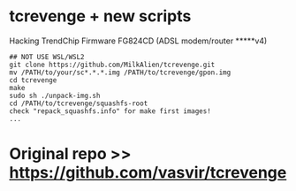 # tcrevenge + new scripts
Hacking TrendChip Firmware FG824CD (ADSL modem/router *****v4)

```
## NOT USE WSL/WSL2
git clone https://github.com/MilkAlien/tcrevenge.git
mv /PATH/to/your/sc*.*.*.img /PATH/to/tcrevenge/gpon.img
cd tcrevenge
make
sudo sh ./unpack-img.sh
cd /PATH/to/tcrevenge/squashfs-root
check "repack_squashfs.info" for make first images!
...
```

# Original repo >> https://github.com/vasvir/tcrevenge
